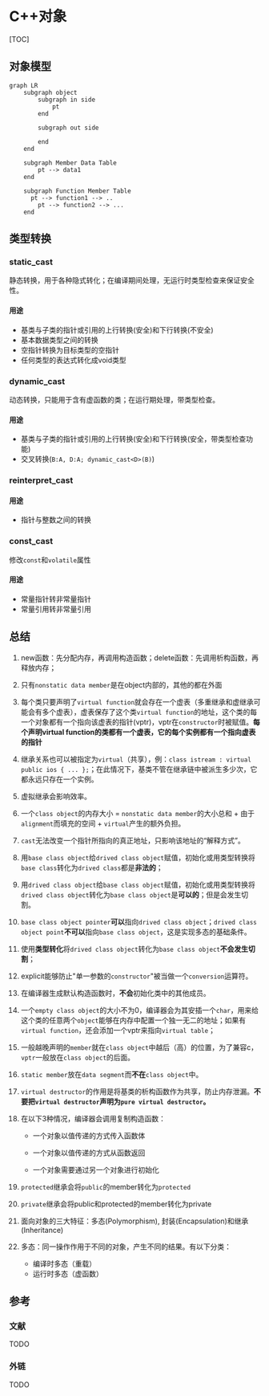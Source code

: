 # C++对象

[TOC]

## 对象模型

```mermaid
graph LR
	subgraph object
		subgraph in side
			pt
		end
		
		subgraph out side
		
		end
	end
	
	subgraph Member Data Table
		pt --> data1
	end
	
	subgraph Function Member Table
	  pt --> function1 --> ..
		pt --> function2 --> ...
	end
```





## 类型转换

### static_cast

静态转换，用于各种隐式转化；在编译期间处理，无运行时类型检查来保证安全性。

#### 用途

- 基类与子类的指针或引用的上行转换(安全)和下行转换(不安全)
- 基本数据类型之间的转换
- 空指针转换为目标类型的空指针
- 任何类型的表达式转化成void类型

### dynamic_cast

动态转换，只能用于含有虚函数的类；在运行期处理，带类型检查。

#### 用途

- 基类与子类的指针或引用的上行转换(安全)和下行转换(安全，带类型检查功能)
- 交叉转换(`B:A, D:A; dynamic_cast<D>(B)`)

### reinterpret_cast

#### 用途

- 指针与整数之间的转换

### const_cast

修改`const`和`volatile`属性

#### 用途

- 常量指针转非常量指针
- 常量引用转非常量引用



## 总结

1. new函数：先分配内存，再调用构造函数；delete函数：先调用析构函数，再释放内存；
2. 只有`nonstatic data member`是在object内部的，其他的都在外面
3. 每个类只要声明了`virtual function`就会存在一个虚表（多重继承和虚继承可能会有多个虚表），虚表保存了这个类`virtual function`的地址，这个类的每一个对象都有一个指向该虚表的指针(vptr)，vptr在`constructor`时被赋值。**每个声明virtual function的类都有一个虚表，它的每个实例都有一个指向虚表的指针**
4. 继承关系也可以被指定为`virtual`（共享），例：`class istream : virtual public ios { ... };`；在此情况下，基类不管在继承链中被派生多少次，它都永远只存在一个实例。
5. 虚拟继承会影响效率。
6. 一个`class object`的内存大小 = `nonstatic data member`的大小总和 + 由于`alignment`而填充的空间 + `virtual`产生的额外负担。
7. `cast`无法改变一个指针所指向的真正地址，只影响该地址的“解释方式”。
8. 用`base class object`给`drived class object`赋值，初始化或用类型转换将`base class`转化为`drived class`都是**非法的**；
9. 用`drived class object`给`base class object`赋值，初始化或用类型转换将`drived class object`转化为`base class object`是**可以的**；但是会发生切割。
10. `base class object pointer`**可以**指向`drived class object`；`drived class object point`**不可以**指向`base class object`，这是实现多态的基础条件。
11. 使用**类型转化**将`drived class object`转化为`base class object`**不会发生切割**；
12. explicit能够防止"单一参数的`constructor`"被当做一个`conversion`运算符。
13. 在编译器生成默认构造函数时，**不会**初始化类中的其他成员。
14. 一个`empty class object`的大小不为0，编译器会为其安插一个`char`，用来给这个类的任意两个`object`能够在内存中配置一个独一无二的地址；如果有`virtual function`，还会添加一个vptr来指向`virtual table`；
15. 一般越晚声明的`member`就在`class object`中越后（高）的位置，为了兼容c，`vptr`一般放在`class object`的后面。
16. `static member`放在`data segment`而**不在**`class object`中。
17. `virtual destructor`的作用是将基类的析构函数作为共享，防止内存泄漏。**不要把`virtual destructor`声明为`pure virtual destructor`。**
18. 在以下3种情况，编译器会调用复制构造函数：
    - 一个对象以值传递的方式传入函数体
    
    - 一个对象以值传递的方式从函数返回
    
    - 一个对象需要通过另一个对象进行初始化
    
19. `protected`继承会将`public`的member转化为`protected`

2. `private`继承会将public和protected的member转化为private
3. 面向对象的三大特征：多态(Polymorphism), 封装(Encapsulation)和继承(Inheritance)
4. 多态：同一操作作用于不同的对象，产生不同的结果。有以下分类：
   	- 编译时多态（重载）
   	- 运行时多态（虚函数）



## 参考

### 文献

TODO

### 外链

TODO
